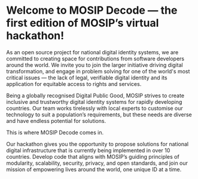 <h1>Welcome to MOSIP Decode — the first edition of MOSIP’s virtual hackathon!</h1>

As an open source project for national digital identity systems, we are committed to creating space for contributions from software developers around the world. We invite you to join the larger initiative driving digital transformation, and engage in problem solving for one of the world's most critical issues — the lack of legal, verifiable digital identity and its application for equitable access to rights and services.

Being a globally recognised Digital Public Good, MOSIP strives to create inclusive and trustworthy digital identity systems for rapidly developing countries. Our team works tirelessly with local experts to customise our technology to suit a population’s requirements, but these needs are diverse and have endless potential for solutions.

This is where MOSIP Decode comes in.

Our hackathon gives you the opportunity to propose solutions for national digital infrastructure that is currently being implemented in over 10 countries. Develop code that aligns with MOSIP’s guiding principles of modularity, scalability, security, privacy, and open standards, and join our mission of empowering lives around the world, one unique ID at a time.
